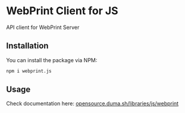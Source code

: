 # WebPrint Client for JS

API client for WebPrint Server

## Installation

You can install the package via NPM:

```bash
npm i webprint.js
```

## Usage

Check documentation here: [opensource.duma.sh/libraries/js/webprint](https://opensource.duma.sh/libraries/js/webprint)
